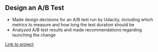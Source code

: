 Design an A/B Test
------------------------
-	Made design decisions for an A/B test run by Udacity, including which metrics to measure and how long the test duration should be
-	Analyzed A/B test results and made recommendations regarding launching the change

[Link to project](./report.pdf)
